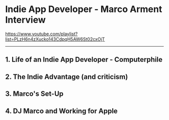# Indie App Developer - Marco Arment Interview

https://www.youtube.com/playlist?list=PLzH6n4zXucko143CdpqH5AW6St02cxOjT

---

## 1. Life of an Indie App Developer - Computerphile

## 2. The Indie Advantage (and criticism)

## 3. Marco's Set-Up

## 4. DJ Marco and Working for Apple
